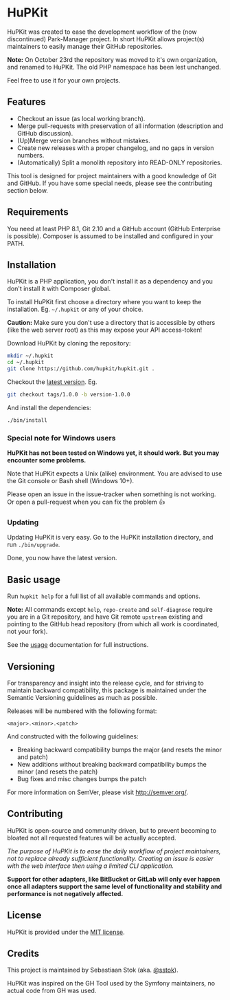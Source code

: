 # HuPKit

HuPKit was created to ease the development workflow of the (now discontinued) Park-Manager project.
In short HuPKit allows project(s) maintainers to easily manage their GitHub repositories.

**Note:** On October 23rd the repository was moved to it's own organization, and renamed to HuPKit.
The old PHP namespace has been lest unchanged.

Feel free to use it for your own projects.

## Features

* Checkout an issue (as local working branch).
* Merge pull-requests with preservation of all information (description and GitHub discussion).
* (Up)Merge version branches without mistakes.
* Create new releases with a proper changelog, and no gaps in version numbers.
* (Automatically) Split a monolith repository into READ-ONLY repositories.

This tool is designed for project maintainers with a good knowledge of Git and GitHub.
If you have some special needs, please see the contributing section below.

## Requirements

You need at least PHP 8.1, Git 2.10 and a GitHub account (GitHub Enterprise is possible).
Composer is assumed to be installed and configured in your PATH.

## Installation

HuPKit is a PHP application, you don't install it as a dependency
and you don't install it with Composer global.

To install HuPKit first choose a directory where you want to keep the installation.
Eg. `~/.hupkit` or any of your choice.

**Caution:** Make sure you don't use a directory that is accessible by
others (like the web server root) as this may expose your API access-token!

Download HuPKit by cloning the repository:

```bash
mkdir ~/.hupkit
cd ~/.hupkit
git clone https://github.com/hupkit/hupkit.git .
```

Checkout the [latest version](https://github.com/hupkit/hupkit/releases). Eg.

```bash
git checkout tags/1.0.0 -b version-1.0.0
```

And install the dependencies:

```bash
./bin/install
```

### Special note for Windows users

**HuPKit has not been tested on Windows yet, it should work.
But you may encounter some problems.**

Note that HuPKit expects a Unix (alike) environment.
You are advised to use the Git console or Bash shell (Windows 10+).

Please open an issue in the issue-tracker when something is not working.
Or open a pull-request when you can fix the problem :+1:

### Updating

Updating HuPKit is very easy. Go to the HuPKit installation
directory, and run `./bin/upgrade`.

Done, you now have the latest version.

## Basic usage

Run `hupkit help` for a full list of all available commands and options.

**Note:** All commands except `help`, `repo-create` and `self-diagnose` require
you are in a Git repository, and have Git remote `upstream` existing and pointing
to the GitHub head repository (from which all work is coordinated, not your fork).

See the [usage](https://hupkit.github.io/hupkit/usage.html) documentation for full instructions.

## Versioning

For transparency and insight into the release cycle, and for striving
to maintain backward compatibility, this package is maintained under
the Semantic Versioning guidelines as much as possible.

Releases will be numbered with the following format:

`<major>.<minor>.<patch>`

And constructed with the following guidelines:

* Breaking backward compatibility bumps the major (and resets the minor and patch)
* New additions without breaking backward compatibility bumps the minor (and resets the patch)
* Bug fixes and misc changes bumps the patch

For more information on SemVer, please visit <http://semver.org/>.

## Contributing

HuPKit is open-source and community driven, but to prevent becoming
to bloated not all requested features will be actually accepted.

*The purpose of HuPKit is to ease the daily workflow of project maintainers,
not to replace already sufficient functionality. Creating an issue is easier
with the web interface then using a limited CLI application.*

**Support for other adapters, like BitBucket or GitLab will only ever happen once
all adapters support the same level of functionality and stability and performance
is not negatively affected.**

## License

HuPKit is provided under the [MIT license](LICENSE).

## Credits

This project is maintained by Sebastiaan Stok (aka. [@sstok](https://github.com/sstok)).

HuPKit was inspired on the GH Tool used by the Symfony maintainers, 
no actual code from GH was used.
